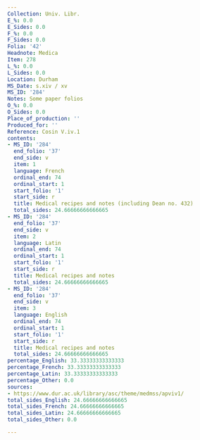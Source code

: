 ```yaml
---
Collection: Univ. Libr.
E_%: 0.0
E_Sides: 0.0
F_%: 0.0
F_Sides: 0.0
Folia: '42'
Headnote: Medica
Item: 278
L_%: 0.0
L_Sides: 0.0
Location: Durham
MS_Date: s.xiv / xv
MS_ID: '284'
Notes: Some paper folios
O_%: 0.0
O_Sides: 0.0
Place_of_production: ''
Produced_for: ''
Reference: Cosin V.iv.1
contents:
- MS_ID: '284'
  end_folio: '37'
  end_side: v
  item: 1
  language: French
  ordinal_end: 74
  ordinal_start: 1
  start_folio: '1'
  start_side: r
  title: Medical recipes and notes (including Dean no. 432)
  total_sides: 24.66666666666665
- MS_ID: '284'
  end_folio: '37'
  end_side: v
  item: 2
  language: Latin
  ordinal_end: 74
  ordinal_start: 1
  start_folio: '1'
  start_side: r
  title: Medical recipes and notes
  total_sides: 24.66666666666665
- MS_ID: '284'
  end_folio: '37'
  end_side: v
  item: 3
  language: English
  ordinal_end: 74
  ordinal_start: 1
  start_folio: '1'
  start_side: r
  title: Medical recipes and notes
  total_sides: 24.66666666666665
percentage_English: 33.33333333333333
percentage_French: 33.33333333333333
percentage_Latin: 33.33333333333333
percentage_Other: 0.0
sources:
- https://www.dur.ac.uk/library/asc/theme/medmss/apviv1/
total_sides_English: 24.66666666666665
total_sides_French: 24.66666666666665
total_sides_Latin: 24.66666666666665
total_sides_Other: 0.0

---
```

